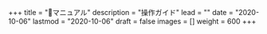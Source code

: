 +++
title = "📖マニュアル"
description = "操作ガイド"
lead = ""
date = "2020-10-06"
lastmod = "2020-10-06"
draft = false
images = []
weight = 600
+++
